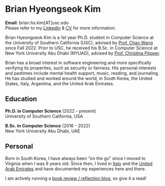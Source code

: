 # Brian Hyeongseok Kim
**Email**: brian.hs.kim[AT]usc.edu  
Please refer to my [LinkedIn](https://www.linkedin.com/in/briankim113/) & [CV](https://drive.google.com/file/d/1cvmoBWKKiq9YMwFv30g3lzgf4CgdWCH9/view?usp=sharing) for more information.


Brian Hyeongseok Kim is a 1st year Ph.D. student in Computer Science at the University of Southern California (USC), advised by [Prof. Chao Wang](https://sites.usc.edu/chaowang/) since Fall 2022. Prior to USC, he received his B.Sc. in Computer Science at New York University Abu Dhabi (NYUAD), advised by [Prof. Christina Pöpper](https://poepper.net/).

Brian has a broad interest in software engineering and more specifically verifying its properties, such as security or fairness. His personal interests and pastimes include mental health support, music, reading, and journaling. He has studied and worked around the world, in South Korea, the United States, Italy, Argentina, and the United Arab Emirates.


## Education
**Ph.D. in Computer Science** (2022 - present)  
University of Southern California, USA   

**B.Sc. in Computer Science** (2016 - 2022)  
New York University Abu Dhabi, UAE


## Personal
Born in South Korea, I have always been “on the go” since I moved to Virginia when I was 9 years old. Since then, I lived in [Italy](https://briankim113.wixsite.com/ciao-italia) and the [United Arab Emirates](https://briankim113.wixsite.com/nyuad) and have documented my experiences here and there.

I am actively running a [book review / reflection blog](https://brianreadsbooks.wordpress.com/), so give it a read!
